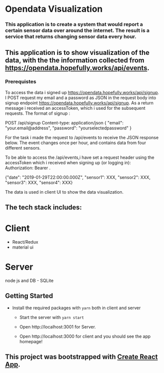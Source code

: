 # Opendata Visualization

### This application is to create a system that would report a certain sensor data over around the internet. The result is a service that returns changing sensor data every hour.
## This application is to show visualization of the data, with the the information collected from https://opendata.hopefully.works/api/events.
   
### Prerequistes

To access the data i signed up https://opendata.hopefully.works/api/signup. I POST request my email and a password as JSON in the request body into signup endpoint https://opendata.hopefully.works/api/signup. As a return message i received an accessToken, which i used for the subsequent requests.
The format of signup :

POST /api/signup
Content-type: application/json
{ "email": "your.email@address", "password": "yourselectedpassword" }

For the task i made the request to /api/events to receive the JSON response below. The event changes once per hour, and contains data from four different sensors.

To be able to access the /api/events,i have set a request header using the accessToken which i received when signing up (or logging in): Authorization: Bearer <my accessToken>.

{"date": "2019-01-29T22:00:00.000Z", "sensor1": XXX, "sensor2": XXX, "sensor3": XXX, "sensor4": XXX}

The data is used in client UI to show the data visualization.
## The tech stack includes:

# Client
- React/Redux
- material ui

# Server
node js and 
DB - SQLite


## Getting Started

* Install the required packages with `yarn`  both in client and server

   - Start the  server with `yarn start` 
   - Open http://localhost:3001 for Server.
   
   - Open http://localhost:3000 for client and you should see the app homepage!


## This project was bootstrapped with [Create React App](https://github.com/facebook/create-react-app).
